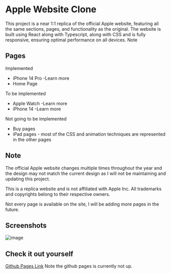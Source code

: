 # Apple Website Clone

This project is a near 1:1 replica of the official Apple website, featuring all the same sections, pages, and functionality as the original. The website is built using React along with Typescript, along with CSS and is fully responsive, ensuring optimal performance on all devices.
Note

## Pages

Implemented

- iPhone 14 Pro -Learn more
- Home Page

To be implemented

- Apple Watch -Learn more
- iPhone 14 -Learn more

Not going to be implemented

- Buy pages
- iPad pages - most of the CSS and animation techniques are represented in the other pages

## Note

The official Apple website changes multiple times throughout the year and the design may not match the current design as I will not be maintaining and updating this project.

This is a replica website and is not affiliated with Apple Inc. All trademarks and copyrights belong to their respective owners.

Not every page is available on the site, I will be adding more pages in the future.

## Screenshots

![image](https://user-images.githubusercontent.com/66219559/213877410-8c70e336-1c94-4ce3-8e50-576d427ffd06.png)

## Check it out yourself

[Github Pages Link](jordanlandry.github.io/apple-website-clone)
Note the github pages is currently not up.
